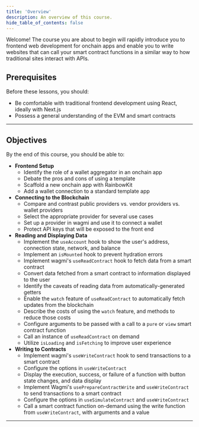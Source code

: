 ```yaml
---
title: 'Overview'
description: An overview of this course.
hide_table_of_contents: false
---
```


Welcome! The course you are about to begin will rapidly introduce you to frontend web development for onchain apps and enable you to write websites that can call your smart contract functions in a similar way to how traditional sites interact with APIs.

## Prerequisites

Before these lessons, you should:

- Be comfortable with traditional frontend development using React, ideally with Next.js
- Possess a general understanding of the EVM and smart contracts

---

## Objectives

By the end of this course, you should be able to:

- **Frontend Setup**
  - Identify the role of a wallet aggregator in an onchain app
  - Debate the pros and cons of using a template
  - Scaffold a new onchain app with RainbowKit
  - Add a wallet connection to a standard template app
- **Connecting to the Blockchain**
  - Compare and contrast public providers vs. vendor providers vs. wallet providers
  - Select the appropriate provider for several use cases
  - Set up a provider in wagmi and use it to connect a wallet
  - Protect API keys that will be exposed to the front end
- **Reading and Displaying Data**
  - Implement the `useAccount` hook to show the user's address, connection state, network, and balance
  - Implement an `isMounted` hook to prevent hydration errors
  - Implement wagmi's `useReadContract` hook to fetch data from a smart contract
  - Convert data fetched from a smart contract to information displayed to the user
  - Identify the caveats of reading data from automatically-generated getters
  - Enable the `watch` feature of `useReadContract` to automatically fetch updates from the blockchain
  - Describe the costs of using the `watch` feature, and methods to reduce those costs
  - Configure arguments to be passed with a call to a `pure` or `view` smart contract function
  - Call an instance of `useReadContract` on demand
  - Utilize `isLoading` and `isFetching` to improve user experience
- **Writing to Contracts**
  - Implement wagmi's `useWriteContract` hook to send transactions to a smart contract
  - Configure the options in `useWriteContract`
  - Display the execution, success, or failure of a function with button state changes, and data display
  - Implement Wagmi's `usePrepareContractWrite` and `useWriteContract` to send transactions to a smart contract
  - Configure the options in `useSimulateContract` and `useWriteContract`
  - Call a smart contract function on-demand using the write function from `useWriteContract`, with arguments and a value

---

